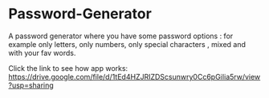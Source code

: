 # Password-Generator
A password generator where you have some password options : for example only letters, only numbers, only special characters , mixed and with your fav words.

Click the link to see how app works:
https://drive.google.com/file/d/1tEd4HZJRIZDScsunwry0Cc6pGiIia5rw/view?usp=sharing
